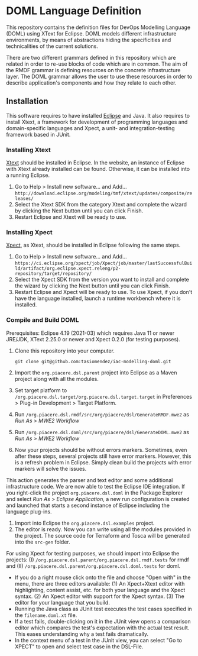 # DOML Language Definition

This repository contains the definition files for DevOps Modelling Language (DOML) using XText for Eclipse. DOML models different infrastructure environments, by means of abstractions hiding the specificities and technicalities of the current solutions.

There are two different grammars defined in this repository which are related in order to re-use blocks of code which are in common. The aim of the RMDF grammar is defining resources on the concrete infrastructure layer. The DOML grammar allows the user to use these resources in order to describe application's components and how they relate to each other.

## Installation

This software requires to have installed [Eclipse](https://www.eclipse.org/downloads/) and Java. It also requires to install Xtext, a framework for development of programming languages and domain-specific languages and Xpect, a unit- and integration-testing framework based in JUnit.

### Installing Xtext

[Xtext](https://www.eclipse.org/Xtext/download.html) should be installed in Eclipse. In the website, an instance of Eclipse with Xtext already installed can be found. Otherwise, it can be installed into a running Eclipse.

1. Go to Help > Install new software... and Add...
   `http://download.eclipse.org/modeling/tmf/xtext/updates/composite/releases/`
2. Select the Xtext SDK from the category Xtext and complete the wizard by clicking the Next button until you can click Finish.
3. Restart Eclipse and Xtext will be ready to use.

### Installing Xpect

[Xpect](http://www.xpect-tests.org/), as Xtext, should be installed in Eclipse following the same steps.

1. Go to Help > Install new software... and Add...
   `https://ci.eclipse.org/xpect/job/Xpect/job/master/lastSuccessfulBuild/artifact/org.eclipse.xpect.releng/p2-repository/target/repository/`
2. Select the Xpect SDK from the version you want to install and complete the wizard by clicking the Next button until you can click Finish.
3. Restart Eclipse and Xpect will be ready to use.
   To use Xpect, if you don't have the language installed, launch a runtime workbench where it is installed.

### Compile and Build DOML

Prerequisites: Eclipse 4.19 (2021-03) which requires Java 11 or newer JRE/JDK, XText 2.25.0 or newer and Xpect 0.2.0 (for testing purposes).

1. Clone this repository into your computer.

   ```shell
   git clone git@github.com:tasiomendez/iac-modelling-doml.git
   ```

2. Import the `org.piacere.dsl.parent` project into Eclipse as a Maven project along with all the modules.

3. Set target platform to `/org.piacere.dsl.target/org.piacere.dsl.target.target` in Preferences > Plug-in Development > Target Platform.

4. Run `/org.piacere.dsl.rmdf/src/org/piacere/dsl/GenerateRMDF.mwe2` as *Run As > MWE2 Workflow*

5. Run `/org.piacere.dsl.doml/src/org/piacere/dsl/GenerateDOML.mwe2` as *Run As > MWE2 Workflow*

6. Now your projects should be without errors markers. Sometimes, even after these steps, several projects still have error markers. However, this is a refresh problem in Eclipse. Simply clean build the projects with error markers will solve the issues.

This action generates the parser and text editor and some additional infrastructure code. We are now able to test the Eclipse IDE integration. If you right-click the project `org.piacere.dsl.doml` in the Package Explorer and select *Run As > Eclipse Application*, a new run configuration is created and launched that starts a second instance of Eclipse including the language plug-ins.

1. Import into Eclipse the `org.piacere.dsl.examples` project.
2. The editor is ready. Now you can write using all the modules provided in the project. The source code for Terraform and Tosca will be generated into the `src-gen` folder.

For using Xpect for testing purposes, we should import into Eclipse the projects: (I) `/org.piacere.dsl.parent/org.piacere.dsl.rmdf.tests` for rmdf and (II) `/org.piacere.dsl.parent/org.piacere.dsl.doml.tests` for doml.

- If you do a right mouse click onto the file and choose "Open with" in the menu, there are three editors available: (1) An Xpect+Xtext editor with highlighting, content assist, etc. for both your language and the Xpect syntax. (2) An Xpect editor with support for the Xpect syntax. (3) The editor for your language that you build.
- Running the Java class as JUnit test executes the test cases specified in the `filename.doml.xt` file.
- If a test fails, double-clicking on it in the JUnit view opens a comparison editor which compares the test's expectation with the actual test result. This eases understanding why a test fails dramatically.
- In the context menu of a test in the JUnit view, you can select "Go to XPECT" to open and select test case in the DSL-File.

